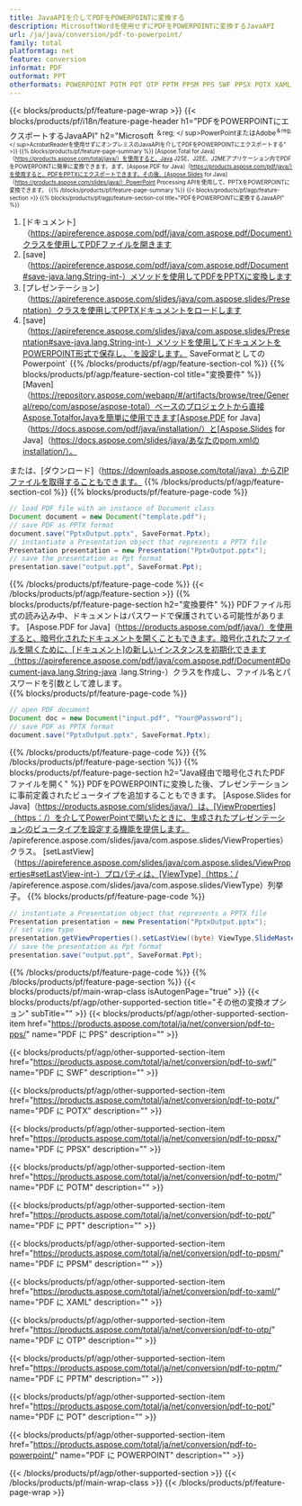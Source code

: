 ```yaml
---
title: JavaAPIを介してPDFをPOWERPOINTに変換する
description: MicrosoftWordを使用せずにPDFをPOWERPOINTに変換するJavaAPI
url: /ja/java/conversion/pdf-to-powerpoint/
family: total
platformtag: net
feature: conversion
informat: PDF
outformat: PPT
otherformats: POWERPOINT POTM POT OTP PPTM PPSM PPS SWF PPSX POTX XAML PPT
---
```

{{< blocks/products/pf/feature-page-wrap >}}
{{< blocks/products/pf/i18n/feature-page-header h1="PDFをPOWERPOINTにエクスポートするJavaAPI" h2="Microsoft <sup>＆reg; </ sup>PowerPointまたはAdobe<sup>＆reg; </ sup>AcrobatReaderを使用せずにオンプレミスのJavaAPIを介してPDFをPOWERPOINTにエクスポートする" >}}
{{% blocks/products/pf/feature-page-summary %}}
[Aspose.Total for Java]（https://products.aspose.com/total/java/）を使用すると、Java J2SE、J2EE、J2MEアプリケーション内でPDFをPOWERPOINTに簡単に変換できます。まず、[Aspose.PDF for Java]（https://products.aspose.com/pdf/java/）を使用すると、PDFをPPTXにエクスポートできます。その後、[Aspose.Slides for Java]（https://products.aspose.com/slides/java/）PowerPoint Processing APIを使用して、PPTXをPOWERPOINTに変換できます。
{{% /blocks/products/pf/feature-page-summary  %}}
{{< blocks/products/pf/agp/feature-section >}}
{{% blocks/products/pf/agp/feature-section-col title="PDFをPOWERPOINTに変換するJavaAPI" %}}
1. [ドキュメント]（https://apireference.aspose.com/pdf/java/com.aspose.pdf/Document）クラスを使用してPDFファイルを開きます
2. [save]（https://apireference.aspose.com/pdf/java/com.aspose.pdf/Document#save-java.lang.String-int-）メソッドを使用してPDFをPPTXに変換します
3. [プレゼンテーション]（https://apireference.aspose.com/slides/java/com.aspose.slides/Presentation）クラスを使用してPPTXドキュメントをロードします
4. [save]（https://apireference.aspose.com/slides/java/com.aspose.slides/Presentation#save-java.lang.String-int-）メソッドを使用してドキュメントをPOWERPOINT形式で保存し、`を設定します。 SaveFormatとしてのPowerpoint`
{{% /blocks/products/pf/agp/feature-section-col %}}
{{% blocks/products/pf/agp/feature-section-col title="変換要件" %}}
[Maven]（https://repository.aspose.com/webapp/#/artifacts/browse/tree/General/repo/com/aspose/aspose-total）ベースのプロジェクトから直接Aspose.TotalforJavaを簡単に使用できます[Aspose.PDF for Java]（https://docs.aspose.com/pdf/java/installation/）と[Aspose.Slides for Java]（https://docs.aspose.com/slides/java/あなたのpom.xmlのinstallation/）。

または、[ダウンロード]（https://downloads.aspose.com/total/java）からZIPファイルを取得することもできます。
{{% /blocks/products/pf/agp/feature-section-col %}}
{{% blocks/products/pf/feature-page-code %}}

```java
// load PDF file with an instance of Document class
Document document = new Document("template.pdf");
// save PDF as PPTX format 
document.save("PptxOutput.pptx", SaveFormat.Pptx); 
// instantiate a Presentation object that represents a PPTX file
Presentation presentation = new Presentation("PptxOutput.pptx");
// save the presentation as Ppt format
presentation.save("output.ppt", SaveFormat.Ppt);   
```
{{% /blocks/products/pf/feature-page-code %}}
{{< /blocks/products/pf/agp/feature-section >}}
{{% blocks/products/pf/feature-page-section  h2="変換要件" %}}
PDFファイル形式の読み込み中、ドキュメントはパスワードで保護されている可能性があります。 [Aspose.PDF for Java]（https://products.aspose.com/pdf/java/）を使用すると、暗号化されたドキュメントを開くこともできます。暗号化されたファイルを開くために、[ドキュメント]の新しいインスタンスを初期化できます（https://apireference.aspose.com/pdf/java/com.aspose.pdf/Document#Document-java.lang.String-java .lang.String-）クラスを作成し、ファイル名とパスワードを引数として渡します。  
{{% blocks/products/pf/feature-page-code %}}

```java
// open PDF document
Document doc = new Document("input.pdf", "Your@Password");
// save PDF as PPTX format 
document.save("PptxOutput.pptx", SaveFormat.Pptx); 

```
{{% /blocks/products/pf/feature-page-code  %}}
{{% /blocks/products/pf/feature-page-section %}}
{{% blocks/products/pf/feature-page-section  h2="Java経由で暗号化されたPDFファイルを開く" %}}
PDFをPOWERPOINTに変換した後、プレゼンテーションに事前定義されたビュータイプを追加することもできます。 [Aspose.Slides for Java]（https://products.aspose.com/slides/java/）は、[ViewProperties]（https：/）を介してPowerPointで開いたときに、生成されたプレゼンテーションのビュータイプを設定する機能を提供します。 /apireference.aspose.com/slides/java/com.aspose.slides/ViewProperties）クラス。 [setLastView]（https://apireference.aspose.com/slides/java/com.aspose.slides/ViewProperties#setLastView-int-）プロパティは、[ViewType]（https：/ /apireference.aspose.com/slides/java/com.aspose.slides/ViewType）列挙子。 
{{% blocks/products/pf/feature-page-code %}}

```java
// instantiate a Presentation object that represents a PPTX file
Presentation presentation = new Presentation("PptxOutput.pptx");
// set view type
presentation.getViewProperties().setLastView((byte) ViewType.SlideMasterView);
// save the presentation as Ppt format
presentation.save("output.ppt", SaveFormat.Ppt);    
```
{{% /blocks/products/pf/feature-page-code  %}}
{{% /blocks/products/pf/feature-page-section %}}
{{< blocks/products/pf/main-wrap-class isAutogenPage="true" >}}
{{< blocks/products/pf/agp/other-supported-section title="その他の変換オプション" subTitle="" >}}
{{< blocks/products/pf/agp/other-supported-section-item href="https://products.aspose.com/total/ja/net/conversion/pdf-to-pps/" name="PDF に PPS" description="" >}}

{{< blocks/products/pf/agp/other-supported-section-item href="https://products.aspose.com/total/ja/net/conversion/pdf-to-swf/" name="PDF に SWF" description="" >}}

{{< blocks/products/pf/agp/other-supported-section-item href="https://products.aspose.com/total/ja/net/conversion/pdf-to-potx/" name="PDF に POTX" description="" >}}

{{< blocks/products/pf/agp/other-supported-section-item href="https://products.aspose.com/total/ja/net/conversion/pdf-to-ppsx/" name="PDF に PPSX" description="" >}}

{{< blocks/products/pf/agp/other-supported-section-item href="https://products.aspose.com/total/ja/net/conversion/pdf-to-potm/" name="PDF に POTM" description="" >}}

{{< blocks/products/pf/agp/other-supported-section-item href="https://products.aspose.com/total/ja/net/conversion/pdf-to-ppt/" name="PDF に PPT" description="" >}}

{{< blocks/products/pf/agp/other-supported-section-item href="https://products.aspose.com/total/ja/net/conversion/pdf-to-ppsm/" name="PDF に PPSM" description="" >}}

{{< blocks/products/pf/agp/other-supported-section-item href="https://products.aspose.com/total/ja/net/conversion/pdf-to-xaml/" name="PDF に XAML" description="" >}}

{{< blocks/products/pf/agp/other-supported-section-item href="https://products.aspose.com/total/ja/net/conversion/pdf-to-otp/" name="PDF に OTP" description="" >}}

{{< blocks/products/pf/agp/other-supported-section-item href="https://products.aspose.com/total/ja/net/conversion/pdf-to-pptm/" name="PDF に PPTM" description="" >}}

{{< blocks/products/pf/agp/other-supported-section-item href="https://products.aspose.com/total/ja/net/conversion/pdf-to-pot/" name="PDF に POT" description="" >}}

{{< blocks/products/pf/agp/other-supported-section-item href="https://products.aspose.com/total/ja/net/conversion/pdf-to-powerpoint/" name="PDF に POWERPOINT" description="" >}}


{{< /blocks/products/pf/agp/other-supported-section >}}
{{< /blocks/products/pf/main-wrap-class >}}
{{< /blocks/products/pf/feature-page-wrap >}}